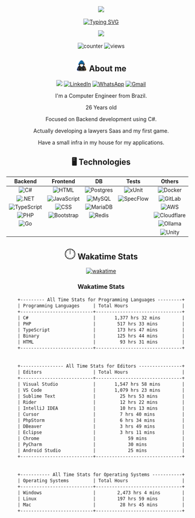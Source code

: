 <div align="center">

<img src="https://user-images.githubusercontent.com/73097560/115834477-dbab4500-a447-11eb-908a-139a6edaec5c.gif">

[![Typing SVG](https://readme-typing-svg.demolab.com?font=Cairo+Play&duration=1500&size=30&pause=1000&color=FF8800&center=true&vCenter=true&multiline=true&width=435&height=85&lines=%2F%2F+Hi+there.+I'm+Gustavo+Cruz;%2F*+Backend+Developer+*%2F)](https://git.io/typing-svg)

<img src="https://user-images.githubusercontent.com/73097560/115834477-dbab4500-a447-11eb-908a-139a6edaec5c.gif">


![counter](https://hit.yhype.me/github/profile?account_id=66931989)
![views](https://komarev.com/ghpvc/?username=gustavoHSCruz&color=orange&style=plastic&label=Profile+Views&abbreviated=true)


## <img src="assets/gifs/about_me.gif" width='30px'> About me

<a href="https://gcruz.geg.dev.br" target="_blank" rel="noopener noreferrer"><img src='https://img.shields.io/badge/site-online-%23.svg?style=plastic&color=green'></img></a>
[![LinkedIn](https://custom-icon-badges.demolab.com/badge/LinkedIn-0A66C2?logo=linkedin-white&logoColor=fff&style=plastic)](https://www.linkedin.com/in/gusttavocruz/)
[![WhatsApp](https://img.shields.io/badge/WhatsApp-25D366?logo=whatsapp&logoColor=white&style=plastic)](https://wa.me/5543988572527)
[![Gmail](https://img.shields.io/badge/Gmail-D14836?logo=gmail&logoColor=white&style=plastic)](mailto:gustavo_cruz08@hotmail.com?subject=Contact%20From%20Github)

I'm a Computer Engineer from Brazil.

26 Years old

Focused on Backend development using C#.

Actually developing a lawyers Saas and my first game.

Have a small infra in my house for my applications.

## 🖥️ Technologies

| Backend 	| Frontend 	| DB 	| Tests 	| Others 	|
|:---:	|:---:	|:---:	|:---:	|:---:	|
| ![C#](https://custom-icon-badges.demolab.com/badge/C%23-%239179E4.svg?style=plastic&logo=cshrp&logoColor=white) 	| ![HTML](https://img.shields.io/badge/HTML-%23E34F26.svg?style=plastic&logo=html5&logoColor=white) 	| ![Postgres](https://img.shields.io/badge/Postgres-%23316192.svg?style=plastic&logo=postgresql&logoColor=white) 	| ![xUnit](https://img.shields.io/badge/xUnit-%239179E4.svg?style=plastic&logoColor=white) 	| ![Docker](https://img.shields.io/badge/Docker-2496ED?style=plastic&logo=docker&logoColor=fff) 	|
| ![.NET](https://img.shields.io/badge/.NET-512BD4?style=plastic&logo=dotnet&logoColor=fff) 	| ![JavaScript](https://img.shields.io/badge/JavaScript-F7DF1E?style=plastic&logo=javascript&logoColor=000) 	| ![MySQL](https://img.shields.io/badge/MySQL-4479A1?style=plastic&logo=mysql&logoColor=fff) 	| ![SpecFlow](https://img.shields.io/badge/SpecFlow-%239179E4.svg?style=plastic&logoColor=white) 	| ![GitLab](https://img.shields.io/badge/GitLab-FC6D26?style=plastic&logo=gitlab&logoColor=fff) 	|
| ![TypeScript](https://img.shields.io/badge/TypeScript-3178C6?style=plastic&logo=typescript&logoColor=fff) 	| ![CSS](https://img.shields.io/badge/CSS-639?style=plastic&logo=css&logoColor=fff) 	| ![MariaDB](https://img.shields.io/badge/MariaDB-003545?style=plastic&logo=mariadb&logoColor=white) 	|  	| ![AWS](https://custom-icon-badges.demolab.com/badge/AWS-%23FF9900.svg?style=plastic&logo=aws&logoColor=white) 	|
| ![PHP](https://img.shields.io/badge/php-%23777BB4.svg?style=plastic&logo=php&logoColor=white) 	| ![Bootstrap](https://img.shields.io/badge/Bootstrap-7952B3?style=plastic&logo=bootstrap&logoColor=fff) 	| ![Redis](https://img.shields.io/badge/Redis-%23DD0031.svg?style=plastic&logo=redis&logoColor=white) 	|  	| ![Cloudflare](https://img.shields.io/badge/Cloudflare-F38020?style=plastic&logo=Cloudflare&logoColor=white) 	|
| ![Go](https://img.shields.io/badge/Go-%2300ADD8.svg?style=plastic&logo=go&logoColor=white) 	|  	|  	|  	| ![Ollama](https://img.shields.io/badge/Ollama-fff?style=plastic&logo=ollama&logoColor=000) 	|
|  	|  	|  	|  	| ![Unity](https://img.shields.io/badge/Unity-%23000000.svg?style=plastic&logo=unity&logoColor=white) 	|

## <img src="assets/gifs/Clock.gif" width='30px'> Wakatime Stats

[![wakatime](https://wakatime.com/badge/user/4c730ea3-d84a-4f1b-9f91-197a27765c9f.svg)](https://wakatime.com/@4c730ea3-d84a-4f1b-9f91-197a27765c9f)

<!--START_SECTION:waka-->

[//]: # (wakatime-stats)

### Wakatime Stats
```
+--------- All Time Stats for Programming Languages ---------+
| Programming Languages     | Total Hours                    |
+---------------------------+--------------------------------+
| C#                        |       1,377 hrs 32 mins        |
| PHP                       |        517 hrs 33 mins         |
| TypeScript                |        173 hrs 47 mins         |
| Binary                    |        125 hrs 44 mins         |
| HTML                      |         93 hrs 31 mins         |
+---------------------------+--------------------------------+


+---------------- All Time Stats for Editors ----------------+
| Editors                   | Total Hours                    |
+---------------------------+--------------------------------+
| Visual Studio             |       1,547 hrs 58 mins        |
| VS Code                   |       1,079 hrs 23 mins        |
| Sublime Text              |         25 hrs 53 mins         |
| Rider                     |         12 hrs 22 mins         |
| IntelliJ IDEA             |         10 hrs 13 mins         |
| Cursor                    |         7 hrs 40 mins          |
| PhpStorm                  |         6 hrs 34 mins          |
| DBeaver                   |         3 hrs 49 mins          |
| Eclipse                   |         3 hrs 11 mins          |
| Chrome                    |            59 mins             |
| PyCharm                   |            30 mins             |
| Android Studio            |            25 mins             |
+---------------------------+--------------------------------+


+----------- All Time Stats for Operating Systems -----------+
| Operating Systems         | Total Hours                    |
+---------------------------+--------------------------------+
| Windows                   |        2,473 hrs 4 mins        |
| Linux                     |        197 hrs 59 mins         |
| Mac                       |         28 hrs 45 mins         |
+---------------------------+--------------------------------+
```

[//]: # (end-wakatime-stats)































<!--END_SECTION:waka-->

</div>


<!--
**GustavoHSCruz/GustavoHSCruz** is a ✨ _special_ ✨ repository because its `README.md` (this file) appears on your GitHub profile.

Here are some ideas to get you started:

- 🔭 I’m currently working on ...
- 🌱 I’m currently learning ...
- 👯 I’m looking to collaborate on ...
- 🤔 I’m looking for help with ...
- 💬 Ask me about ...
- 📫 How to reach me: ...
- 😄 Pronouns: ...
- ⚡ Fun fact: ...
-->
